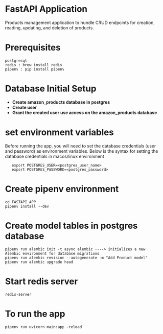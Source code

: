 # FastAPI Application

Products management application to hundle CRUD endpoints for creation, reading, updating, and deletion of products.

# Prerequisites
```
postgresql
redis : brew install redis
pipenv : pip install pipenv
```

# Database Initial Setup

- **Create amazon_products database in postgres**
- **Create user**
- **Grant the created user use access on the amazon_products database**
  

# set environment variables
Before running the app, you will need to set the database credentials (user and password) as environment variables.
Below is the syntax for setting the database credentials in macos/linux environment
```
   export POSTGRES_USER=<postgres_user_name>
   export POSTGRES_PASSWORD=<postgres_password>
```

# Create pipenv environment
```
cd FASTAPI_APP
pipenv install --dev
```

# Create model tables in postgres database
```
pipenv run alembic init -t async alembic ----> initializes a new Alembic environment for database migrations
pipenv run alembic revision --autogenerate -m "Add Product model"
pipenv run alembic upgrade head
```

# Start redis server
```
redis-server
```

# To run the app 
```
pipenv run uvicorn main:app -reload
```




